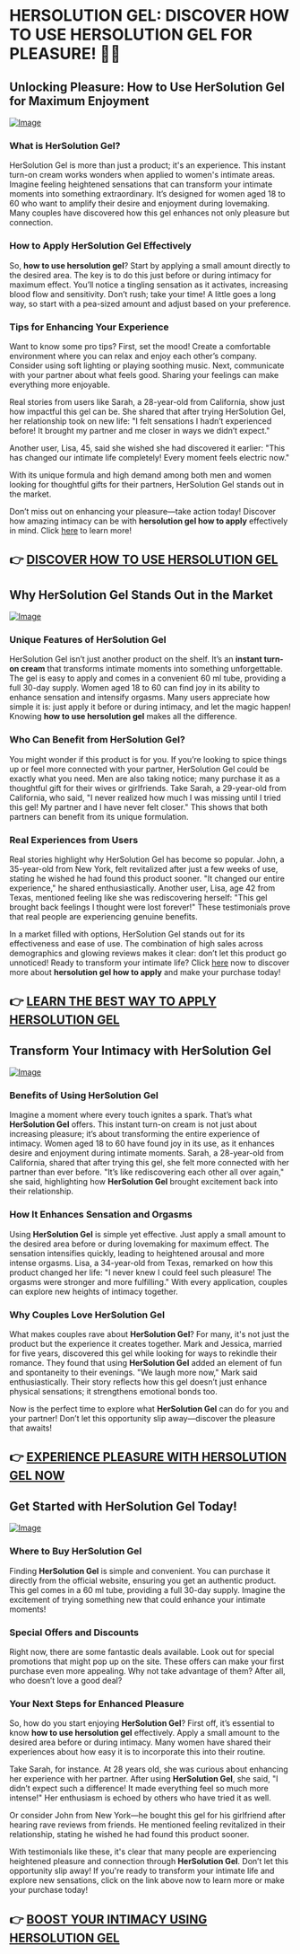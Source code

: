 # HERSOLUTION GEL: DISCOVER HOW TO USE HERSOLUTION GEL FOR PLEASURE! 🌸✨

## Unlocking Pleasure: How to Use HerSolution Gel for Maximum Enjoyment

[![Image](https://www2.sellhealth.com/241/hersolgel160x200_A.jpg)](https://gchaffi.com/YHQY9jhp)

### What is HerSolution Gel?
HerSolution Gel is more than just a product; it's an experience. This instant turn-on cream works wonders when applied to women's intimate areas. Imagine feeling heightened sensations that can transform your intimate moments into something extraordinary. It’s designed for women aged 18 to 60 who want to amplify their desire and enjoyment during lovemaking. Many couples have discovered how this gel enhances not only pleasure but connection.

### How to Apply HerSolution Gel Effectively
So, **how to use hersolution gel**? Start by applying a small amount directly to the desired area. The key is to do this just before or during intimacy for maximum effect. You’ll notice a tingling sensation as it activates, increasing blood flow and sensitivity. Don’t rush; take your time! A little goes a long way, so start with a pea-sized amount and adjust based on your preference.

### Tips for Enhancing Your Experience
Want to know some pro tips? First, set the mood! Create a comfortable environment where you can relax and enjoy each other’s company. Consider using soft lighting or playing soothing music. Next, communicate with your partner about what feels good. Sharing your feelings can make everything more enjoyable.

Real stories from users like Sarah, a 28-year-old from California, show just how impactful this gel can be. She shared that after trying HerSolution Gel, her relationship took on new life: "I felt sensations I hadn’t experienced before! It brought my partner and me closer in ways we didn’t expect." 

Another user, Lisa, 45, said she wished she had discovered it earlier: "This has changed our intimate life completely! Every moment feels electric now." 

With its unique formula and high demand among both men and women looking for thoughtful gifts for their partners, HerSolution Gel stands out in the market.

Don’t miss out on enhancing your pleasure—take action today! Discover how amazing intimacy can be with **hersolution gel how to apply** effectively in mind. Click [here](https://gchaffi.com/YHQY9jhp) to learn more!



## 👉 [DISCOVER HOW TO USE HERSOLUTION GEL](https://gchaffi.com/YHQY9jhp)

## Why HerSolution Gel Stands Out in the Market
[![Image](https://www2.sellhealth.com/241/hersolgel600x180_A.jpg)](https://gchaffi.com/YHQY9jhp)

### Unique Features of HerSolution Gel  
HerSolution Gel isn’t just another product on the shelf. It’s an **instant turn-on cream** that transforms intimate moments into something unforgettable. The gel is easy to apply and comes in a convenient 60 ml tube, providing a full 30-day supply. Women aged 18 to 60 can find joy in its ability to enhance sensation and intensify orgasms. Many users appreciate how simple it is: just apply it before or during intimacy, and let the magic happen! Knowing **how to use hersolution gel** makes all the difference.

### Who Can Benefit from HerSolution Gel?  
You might wonder if this product is for you. If you’re looking to spice things up or feel more connected with your partner, HerSolution Gel could be exactly what you need. Men are also taking notice; many purchase it as a thoughtful gift for their wives or girlfriends. Take Sarah, a 29-year-old from California, who said, "I never realized how much I was missing until I tried this gel! My partner and I have never felt closer." This shows that both partners can benefit from its unique formulation.

### Real Experiences from Users  
Real stories highlight why HerSolution Gel has become so popular. John, a 35-year-old from New York, felt revitalized after just a few weeks of use, stating he wished he had found this product sooner. "It changed our entire experience," he shared enthusiastically. Another user, Lisa, age 42 from Texas, mentioned feeling like she was rediscovering herself: "This gel brought back feelings I thought were lost forever!" These testimonials prove that real people are experiencing genuine benefits.

In a market filled with options, HerSolution Gel stands out for its effectiveness and ease of use. The combination of high sales across demographics and glowing reviews makes it clear: don’t let this product go unnoticed! Ready to transform your intimate life? Click [here](https://gchaffi.com/YHQY9jhp) now to discover more about **hersolution gel how to apply** and make your purchase today!



## 👉 [LEARN THE BEST WAY TO APPLY HERSOLUTION GEL](https://gchaffi.com/YHQY9jhp)

## Transform Your Intimacy with HerSolution Gel  
[![Image](https://www2.sellhealth.com/241/HerSolGel_logo_500px120px.jpg)](https://gchaffi.com/YHQY9jhp)  
### Benefits of Using HerSolution Gel  
Imagine a moment where every touch ignites a spark. That’s what **HerSolution Gel** offers. This instant turn-on cream is not just about increasing pleasure; it’s about transforming the entire experience of intimacy. Women aged 18 to 60 have found joy in its use, as it enhances desire and enjoyment during intimate moments. Sarah, a 28-year-old from California, shared that after trying this gel, she felt more connected with her partner than ever before. "It’s like rediscovering each other all over again," she said, highlighting how **HerSolution Gel** brought excitement back into their relationship.

### How It Enhances Sensation and Orgasms  
Using **HerSolution Gel** is simple yet effective. Just apply a small amount to the desired area before or during lovemaking for maximum effect. The sensation intensifies quickly, leading to heightened arousal and more intense orgasms. Lisa, a 34-year-old from Texas, remarked on how this product changed her life: "I never knew I could feel such pleasure! The orgasms were stronger and more fulfilling." With every application, couples can explore new heights of intimacy together.

### Why Couples Love HerSolution Gel  
What makes couples rave about **HerSolution Gel**? For many, it's not just the product but the experience it creates together. Mark and Jessica, married for five years, discovered this gel while looking for ways to rekindle their romance. They found that using **HerSolution Gel** added an element of fun and spontaneity to their evenings. "We laugh more now," Mark said enthusiastically. Their story reflects how this gel doesn’t just enhance physical sensations; it strengthens emotional bonds too.

Now is the perfect time to explore what **HerSolution Gel** can do for you and your partner! Don’t let this opportunity slip away—discover the pleasure that awaits!



## 👉 [EXPERIENCE PLEASURE WITH HERSOLUTION GEL NOW](https://gchaffi.com/YHQY9jhp)

## Get Started with HerSolution Gel Today!

[![Image](https://www2.sellhealth.com/241/p8g9n001.jpg)](https://gchaffi.com/YHQY9jhp)

### Where to Buy HerSolution Gel
Finding **HerSolution Gel** is simple and convenient. You can purchase it directly from the official website, ensuring you get an authentic product. This gel comes in a 60 ml tube, providing a full 30-day supply. Imagine the excitement of trying something new that could enhance your intimate moments! 

### Special Offers and Discounts
Right now, there are some fantastic deals available. Look out for special promotions that might pop up on the site. These offers can make your first purchase even more appealing. Why not take advantage of them? After all, who doesn’t love a good deal? 

### Your Next Steps for Enhanced Pleasure
So, how do you start enjoying **HerSolution Gel**? First off, it’s essential to know **how to use hersolution gel** effectively. Apply a small amount to the desired area before or during intimacy. Many women have shared their experiences about how easy it is to incorporate this into their routine.

Take Sarah, for instance. At 28 years old, she was curious about enhancing her experience with her partner. After using **HerSolution Gel**, she said, "I didn’t expect such a difference! It made everything feel so much more intense!" Her enthusiasm is echoed by others who have tried it as well.

Or consider John from New York—he bought this gel for his girlfriend after hearing rave reviews from friends. He mentioned feeling revitalized in their relationship, stating he wished he had found this product sooner.

With testimonials like these, it's clear that many people are experiencing heightened pleasure and connection through **HerSolution Gel**. Don’t let this opportunity slip away! If you're ready to transform your intimate life and explore new sensations, click on the link above now to learn more or make your purchase today!



## 👉 [BOOST YOUR INTIMACY USING HERSOLUTION GEL](https://gchaffi.com/YHQY9jhp)